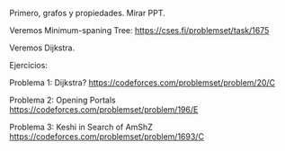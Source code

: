 Primero, grafos y propiedades. Mirar PPT.

Veremos Minimum-spaning Tree:
https://cses.fi/problemset/task/1675

Veremos Dijkstra.

Ejercicios:

Problema 1: Dijkstra?
https://codeforces.com/problemset/problem/20/C

Problema 2: Opening Portals
https://codeforces.com/problemset/problem/196/E

Problema 3: Keshi in Search of AmShZ
https://codeforces.com/problemset/problem/1693/C